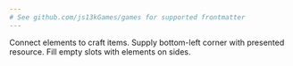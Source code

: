 ```yaml
---
# See github.com/js13kGames/games for supported frontmatter
---
```

Connect elements to craft items. Supply bottom-left corner with presented resource. Fill empty slots with elements on sides.